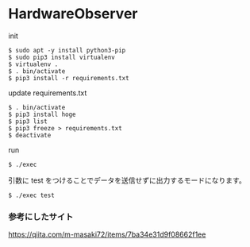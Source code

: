 # HardwareObserver

init

```
$ sudo apt -y install python3-pip
$ sudo pip3 install virtualenv
$ virtualenv .
$ . bin/activate
$ pip3 install -r requirements.txt
```

update requirements.txt

```
$ . bin/activate
$ pip3 install hoge
$ pip3 list
$ pip3 freeze > requirements.txt
$ deactivate
```
run 

```
$ ./exec
```


引数に test をつけることでデータを送信せずに出力するモードになります。

```
$ ./exec test
```


### 参考にしたサイト
https://qiita.com/m-masaki72/items/7ba34e31d9f08662f1ee

